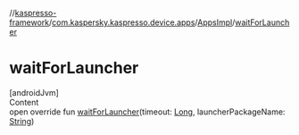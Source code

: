 //[kaspresso-framework](../../index.md)/[com.kaspersky.kaspresso.device.apps](../index.md)/[AppsImpl](index.md)/[waitForLauncher](wait-for-launcher.md)



# waitForLauncher  
[androidJvm]  
Content  
open override fun [waitForLauncher](wait-for-launcher.md)(timeout: [Long](https://kotlinlang.org/api/latest/jvm/stdlib/kotlin/-long/index.html), launcherPackageName: [String](https://kotlinlang.org/api/latest/jvm/stdlib/kotlin/-string/index.html))  



